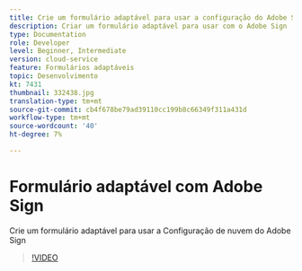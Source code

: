 ```yaml
---
title: Crie um formulário adaptável para usar a configuração do Adobe Sign Cloud Services criada
description: Criar um formulário adaptável para usar com o Adobe Sign
type: Documentation
role: Developer
level: Beginner, Intermediate
version: cloud-service
feature: Formulários adaptáveis
topic: Desenvolvimento
kt: 7431
thumbnail: 332438.jpg
translation-type: tm+mt
source-git-commit: cb4f678be79ad39110cc199b8c66349f311a431d
workflow-type: tm+mt
source-wordcount: '40'
ht-degree: 7%

---
```


# Formulário adaptável com Adobe Sign


Crie um formulário adaptável para usar a Configuração de nuvem do Adobe Sign

>[!VIDEO](https://video.tv.adobe.com/v/332438/?quality=9&learn=on)

